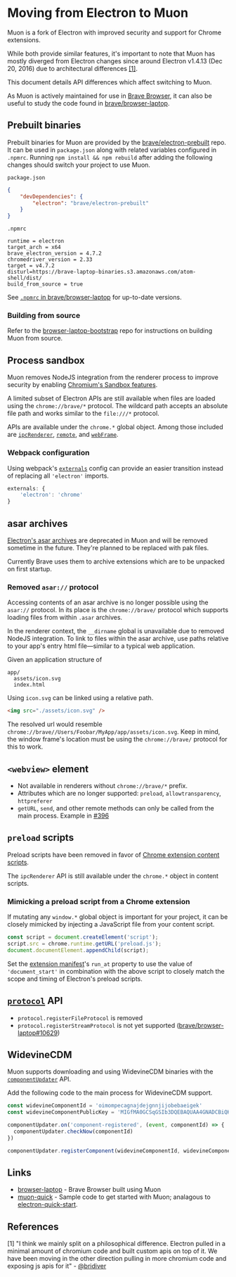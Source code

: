 # Moving from Electron to Muon

Muon is a fork of Electron with improved security and support for Chrome extensions.

While both provide similar features, it's important to note that Muon has mostly diverged from Electron changes since around Electron v1.4.13 (Dec 20, 2016) due to architectural differences [[1]](#ref1).

This document details API differences which affect switching to Muon.

As Muon is actively maintained for use in [Brave Browser](https://brave.com/), it can also be useful to study the code found in [brave/browser-laptop](https://github.com/brave/browser-laptop).

## Prebuilt binaries

Prebuilt binaries for Muon are provided by the [brave/electron-prebuilt](https://github.com/brave/electron-prebuilt) repo. It can be used in `package.json` along with related variables configured in `.npmrc`. Running `npm install && npm rebuild` after adding the following changes should switch your project to use Muon.

`package.json`
```json
{
	"devDependencies": {
		"electron": "brave/electron-prebuilt"
	}
}
```

`.npmrc`
```
runtime = electron
target_arch = x64
brave_electron_version = 4.7.2
chromedriver_version = 2.33
target = v4.7.2
disturl=https://brave-laptop-binaries.s3.amazonaws.com/atom-shell/dist/
build_from_source = true
```

See [`.npmrc` in brave/browser-laptop](https://github.com/brave/browser-laptop/blob/master/.npmrc) for up-to-date versions.

### Building from source

Refer to the [browser-laptop-bootstrap](https://github.com/brave/browser-laptop-bootstrap) repo for instructions on building Muon from source.

## Process sandbox

Muon removes NodeJS integration from the renderer process to improve security by enabling [Chromium's Sandbox features](https://chromium.googlesource.com/chromium/src/+/b4730a0c2773d8f6728946013eb812c6d3975bec/docs/design/sandbox.md).

A limited subset of Electron APIs are still available when files are loaded using the `chrome://brave/*` protocol. The wildcard path accepts an absolute file path and works similar to the `file:///*` protocol.

APIs are available under the `chrome.*` global object. Among those included are [`ipcRenderer`](../api/ipc-renderer.md), [`remote`](../api/remote.md), and [`webFrame`](../api/web-frame.md).

### Webpack configuration

Using webpack's [`externals`](https://webpack.js.org/configuration/externals/) config can provide an easier transition instead of replacing all `'electron'` imports.
```js
externals: {
    'electron': 'chrome'
}
```

## asar archives

[Electron's asar archives](https://github.com/electron/asar) are deprecated in Muon and will be removed sometime in the future. They're planned to be replaced with pak files.

Currently Brave uses them to archive extensions which are to be unpacked on first startup.

### Removed `asar://` protocol

Accessing contents of an asar archive is no longer possible using the `asar://` protocol. In its place is the `chrome://brave/` protocol which supports loading files from within `.asar` archives.

In the renderer context, the `__dirname` global is unavailable due to removed NodeJS integration. To link to files within the asar archive, use paths relative to your app's entry html file—similar to a typical web application.

Given an application structure of
```
app/
  assets/icon.svg
  index.html
```

Using `icon.svg` can be linked using a relative path.
```html
<img src="./assets/icon.svg" />
```
The resolved url would resemble `chrome://brave//Users/Foobar/MyApp/app/assets/icon.svg`. Keep in mind, the window frame's location must be using the `chrome://brave/` protocol for this to work.

## `<webview>` element

- Not available in renderers without `chrome://brave/*` prefix.
- Attributes which are no longer supported: `preload`, `allowtransparency`, `httpreferer`
- `getURL`, `send`, and other remote methods can only be called from the main process. Example in [#396](https://github.com/brave/muon/issues/396#issuecomment-358521847)

## `preload` scripts

Preload scripts have been removed in favor of [Chrome extension content scripts](https://developer.chrome.com/extensions/content_scripts). 

The `ipcRenderer` API is still available under the `chrome.*` object in content scripts.

### Mimicking a preload script from a Chrome extension

If mutating any `window.*` global object is important for your project, it can be closely mimicked by injecting a JavaScript file from your content script.

```js
const script = document.createElement('script');
script.src = chrome.runtime.getURL('preload.js');
document.documentElement.appendChild(script);
```

Set the [extension manifest](https://developer.chrome.com/extensions/content_scripts#registration)'s `run_at` property to use the value of `'document_start'` in combination with the above script to closely match the scope and timing of Electron's preload scripts.

## [`protocol`](../api/protocol.md) API

- `protocol.registerFileProtocol` is removed
- `protocol.registerStreamProtocol` is not yet supported ([brave/browser-laptop#10629](https://github.com/brave/browser-laptop/issues/10629))

## WidevineCDM

Muon supports downloading and using WidevineCDM binaries with the [`componentUpdater`](../api/component-updater.md) API.

Add the following code to the main process for WidevineCDM support.
```js
const widevineComponentId = 'oimompecagnajdejgnnjijobebaeigek'
const widevineComponentPublicKey = 'MIGfMA0GCSqGSIb3DQEBAQUAA4GNADCBiQKBgQCmhe+02cLPPAViaevk/fzODKUnb/ysaAeD8lpE9pwirV6GYOm+naTo7xPOCh8ujcR6Ryi1nPTq2GTG0CyqdDyOsZ1aRLuMZ5QqX3dJ9jXklS0LqGfosoIpGexfwggbiLvQOo9Q+IWTrAO620KAzYU0U6MV272TJLSmZPUEFY6IGQIDAQAB'

componentUpdater.on('component-registered', (event, componentId) => {
  componentUpdater.checkNow(componentId)
})

componentUpdater.registerComponent(widevineComponentId, widevineComponentPublicKey)
```

## Links

- [browser-laptop](https://github.com/brave/browser-laptop) - Brave Browser built using Muon
- [muon-quick](https://github.com/brave/muon-quick) - Sample code to get started with Muon; analagous to [electron-quick-start](https://github.com/electron/electron-quick-start).

## References

<a name="ref1">[1]</a> "I think we mainly split on a philosophical difference. Electron pulled in a minimal amount of chromium code and built custom apis on top of it. We have been moving in the other direction pulling in more chromium code and exposing js apis for it" - [@bridiver](https://github.com/bridiver)
